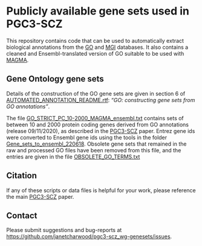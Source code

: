 
<!-- README.md is generated from README.Rmd. Please edit that file -->

# Publicly available gene sets used in PGC3-SCZ

This repository contains code that can be used to automatically extract
biological annotations from the [GO](http://geneontology.org/) and
[MGI](http://www.informatics.jax.org) databases. It also contains a
cleaned and Ensembl-translated version of GO suitable to be used with
[MAGMA](https://ctg.cncr.nl/software/magma).

## Gene Ontology gene sets

Details of the construction of the GO gene sets are given in section 6
of
[AUTOMATED\_ANNOTATION\_README.rtf](ANNOTATION_AUTO/README/AUTOMATED_ANNOTATION_README.rtf):
*“GO: constructing gene sets from GO annotations”*.

The file
[GO\_STRICT\_PC\_10-2000\_MAGMA\_ensembl.txt](GO_STRICT_PC_10-2000_MAGMA_ensembl.txt)
contains sets of between 10 and 2000 protein coding genes derived from
GO annotations (release 09/11/2020), as described in the
[PGC3-SCZ](https://doi.org/10.1101/2020.09.12.20192922) paper. Entrez
gene ids were converted to Ensembl gene ids using the tools in the
folder [Gene\_sets\_to\_ensembl\_220618](Gene_sets_to_ensembl_220618/).
Obsolete gene sets that remained in the raw and processed GO files have
been removed from this file, and the entries are given in the file
[OBSOLETE\_GO\_TERMS.txt](OBSOLETE_GO_TERMS.txt)

## Citation

If any of these scripts or data files is helpful for your work, please
reference the main
[PGC3-SCZ](https://doi.org/10.1101/2020.09.12.20192922) paper.

## Contact

Please submit suggestions and bug-reports at
<https://github.com/janetcharwood/pgc3-scz_wg-genesets/issues>.
